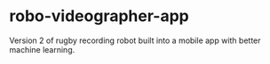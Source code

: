 # robo-videographer-app
Version 2 of rugby recording robot built into a mobile app with better machine learning.
